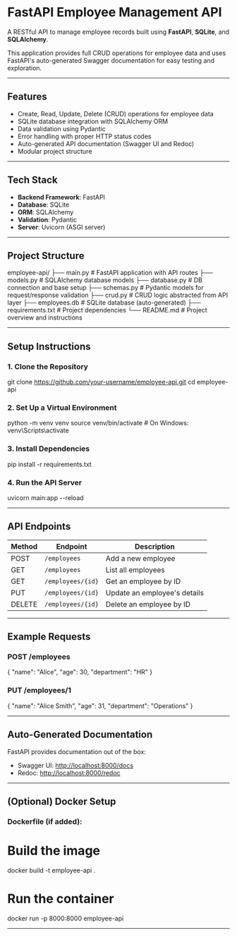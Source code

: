 # FastAPI Employee Management API
A RESTful API to manage employee records built using **FastAPI**, **SQLite**, and **SQLAlchemy**.

This application provides full CRUD operations for employee data and uses FastAPI's auto-generated Swagger documentation for easy testing and exploration.

---

## Features

- Create, Read, Update, Delete (CRUD) operations for employee data
- SQLite database integration with SQLAlchemy ORM
- Data validation using Pydantic
- Error handling with proper HTTP status codes
- Auto-generated API documentation (Swagger UI and Redoc)
- Modular project structure

---

## Tech Stack

- **Backend Framework**: FastAPI
- **Database**: SQLite
- **ORM**: SQLAlchemy
- **Validation**: Pydantic
- **Server**: Uvicorn (ASGI server)

---

## Project Structure
employee-api/
├── main.py           # FastAPI application with API routes
├── models.py         # SQLAlchemy database models
├── database.py       # DB connection and base setup
├── schemas.py        # Pydantic models for request/response validation
├── crud.py           # CRUD logic abstracted from API layer
├── employees.db      # SQLite database (auto-generated)
├── requirements.txt  # Project dependencies
└── README.md         # Project overview and instructions

---

## Setup Instructions
### 1. Clone the Repository
git clone https://github.com/your-username/employee-api.git
cd employee-api

### 2. Set Up a Virtual Environment
python -m venv venv
source venv/bin/activate      # On Windows: venv\Scripts\activate

### 3. Install Dependencies
pip install -r requirements.txt

### 4. Run the API Server
uvicorn main:app --reload

---

## API Endpoints

| Method | Endpoint          | Description                  |
| ------ | ----------------- | ---------------------------- |
| POST   | `/employees`      | Add a new employee           |
| GET    | `/employees`      | List all employees           |
| GET    | `/employees/{id}` | Get an employee by ID        |
| PUT    | `/employees/{id}` | Update an employee's details |
| DELETE | `/employees/{id}` | Delete an employee by ID     |

---

## Example Requests
### POST /employees
{
  "name": "Alice",
  "age": 30,
  "department": "HR"
}

### PUT /employees/1
{
  "name": "Alice Smith",
  "age": 31,
  "department": "Operations"
}

---

## Auto-Generated Documentation
FastAPI provides documentation out of the box:
* Swagger UI: [http://localhost:8000/docs](http://localhost:8000/docs)
* Redoc: [http://localhost:8000/redoc](http://localhost:8000/redoc)

---

## (Optional) Docker Setup

### Dockerfile (if added):
# Build the image
docker build -t employee-api .

# Run the container
docker run -p 8000:8000 employee-api

---
